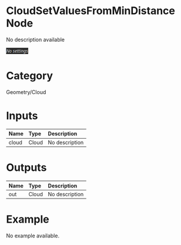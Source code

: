 
CloudSetValuesFromMinDistance Node
==================================


No description available



![img](../../images/nodes/CloudSetValuesFromMinDistance_settings.png)


# Category


Geometry/Cloud
# Inputs

|Name|Type|Description|
| :--- | :--- | :--- |
|cloud|Cloud|No description|

# Outputs

|Name|Type|Description|
| :--- | :--- | :--- |
|out|Cloud|No description|

# Example


No example available.